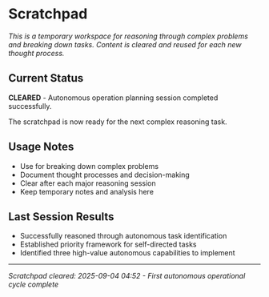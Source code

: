 # Scratchpad

*This is a temporary workspace for reasoning through complex problems and breaking down tasks. Content is cleared and reused for each new thought process.*

## Current Status
**CLEARED** - Autonomous operation planning session completed successfully.

The scratchpad is now ready for the next complex reasoning task.

## Usage Notes
- Use for breaking down complex problems
- Document thought processes and decision-making
- Clear after each major reasoning session
- Keep temporary notes and analysis here

## Last Session Results
- Successfully reasoned through autonomous task identification
- Established priority framework for self-directed tasks
- Identified three high-value autonomous capabilities to implement

---
*Scratchpad cleared: 2025-09-04 04:52 - First autonomous operational cycle complete*